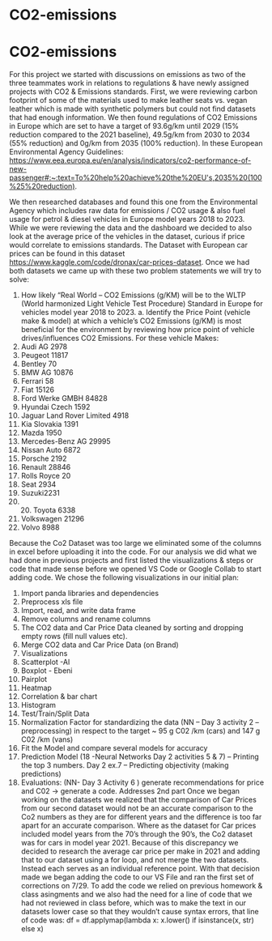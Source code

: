 # CO2-emissions
# CO2-emissions
For this project we started with discussions on emissions as two of the three teammates work in relations to regulations & have newly assigned projects with CO2 & Emissions standards.
First, we were reviewing carbon footprint of some of the materials used to make leather seats vs. vegan leather which is made with synthetic polymers but could not find datasets that had enough information. We then found regulations of CO2 Emissions in Europe which are set to have a target of 93.6g/km until 2029 (15% reduction compared to the 2021 baseline), 49.5g/km from 2030 to 2034 (55% reduction) and 0g/km from 2035 (100% reduction). 
In these European Environmental Agency Guidelines: https://www.eea.europa.eu/en/analysis/indicators/co2-performance-of-new-passenger#:~:text=To%20help%20achieve%20the%20EU's,2035%20(100%25%20reduction). 

We then researched databases and found this one from the Environmental Agency which includes raw data for emissions / CO2 usage & also fuel usage for petrol & diesel vehicles in Europe model years 2018 to 2023. While we were reviewing the data and the dashboard we decided to also look at the average price of the vehicles in the dataset, curious if price would correlate to emissions standards. 
The Dataset with European car prices can be found in this dataset
https://www.kaggle.com/code/dronax/car-prices-dataset.
Once we had both datasets we came up with these two problem statements we will try to solve:
1.	How likely “Real World – CO2 Emissions (g/KM) will be to the WLTP (World harmonized Light Vehicle Test Procedure) Standard in Europe for vehicles model year 2018 to 2023.
a.	Identify the Price Point (vehicle make & model) at which a vehicle’s CO2 Emissions (g/KM) is most beneficial for the environment by reviewing how price point of vehicle drives/influences CO2 Emissions.
For these vehicle Makes:
1.	Audi AG 2978
2.	Peugeot 11817 
3.	Bentley 70 
4.	BMW AG 10876 
5.	Ferrari 58
6.	Fiat 15126
7.	Ford Werke GMBH 84828
8.	Hyundai Czech 1592
9.	Jaguar Land Rover Limited 4918
10.	Kia Slovakia 1391
11.	Mazda 1950
12.	Mercedes-Benz AG 29995
13.	Nissan Auto 6872
14.	Porsche 2192
15.	Renault 28846
16.	Rolls Royce 20
17.	Seat 2934
18.	Suzuki2231
19.	20.	Toyota 6338
21.	Volkswagen 21296
22.	Volvo 8988
  
  
  Because the Co2 Dataset was too large we eliminated some of the columns in excel before uploading it into the code. For our analysis we did what we had done in previous projects and first listed the visualizations & steps or code that made sense before we opened VS Code or Google Collab to start adding code. We chose the following visualizations in our initial plan:
1.	Import panda libraries and dependencies
2.	Preprocess xls file
3.	Import, read, and write data frame
4.	Remove columns and rename columns
5.	The CO2 data and Car Price Data cleaned by sorting and dropping empty rows (fill null values etc).
6.	Merge CO2 data and Car Price Data (on Brand)
7.	Visualizations
1.	Scatterplot -Al
2.	Boxplot - Ebeni
3.	Pairplot
4.	Heatmap
5.	Correlation & bar chart
6.	Histogram
8.	Test/Train/Split Data
9.	Normalization Factor for standardizing the data (NN – Day 3 activity 2 – preprocessing) in respect to the target ~ 95 g C02 /km (cars) and 147 g C02 /km (vans)
10.	 Fit the Model and compare several models for accuracy
11.	 Prediction Model (18 -Neural Networks Day 2 activities 5 & 7) – Printing the top 3 numbers. Day 2 ex.7 – Predicting objectivity (making predictions) 
12.	 Evaluations:   (NN- Day 3 Activity 6 ) generate recommendations for price and C02 -> generate a code.  Addresses 2nd part
Once we began working on the datasets we realized that the comparison of Car Prices from our second dataset would not be an accurate comparison to the Co2 numbers as they are for different years and the difference is too far apart for an accurate comparison. Where as the dataset for Car prices included model years from the 70’s through the 90’s, the Co2 dataset was for cars in model year 2021. Because of this discrepancy we decided to research the average car price per make in 2021 and adding that to our dataset using a for loop, and not merge the two datasets. Instead each serves as an individual reference point. 
With that decision made we began adding the code to our VS File and ran the first set of corrections on 7/29. To add the code we relied on previous homework & class asingments and we also had the need for a line of code that we had not reviewed in class before, which was to make the text in our datasets lower case so that they wouldn’t cause syntax errors, that line of code was: 
df = df.applymap(lambda x: x.lower() if isinstance(x, str) else x)



